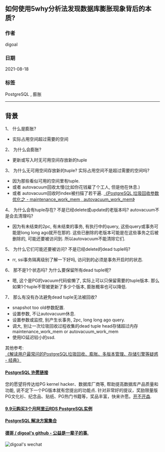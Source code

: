 ## 如何使用5why分析法发现数据库膨胀现象背后的本质?  
  
### 作者  
digoal  
  
### 日期  
2021-08-18   
  
### 标签  
PostgreSQL , 膨胀   
  
----  
  
## 背景  
  
1、 什么是膨胀?  
- 实际占用空间超过需要的空间  
  
2、 为什么会膨胀?  
- 更新或写入时无可用空间存放新的tuple  
  
3、 为什么无可用空间存放新的tuple? 实际占用空间不是超过需要的空间吗?  
- 因为那些看似可用的空间里有tuple.  
- 或者 autovacuum回收太慢(比如你花钱雇了个工人, 但是他在休息.)  
- 或者 autovacuum回收时index被扫描了若干遍. [《PostgreSQL 垃圾回收参数优化之 - maintenance_work_mem , autovacuum_work_mem》](../201902/20190226_01.md)    
  
4、 为什么会有tuple存在? 不是已经delete或update的老版本吗? autovacuum不是会去清理吗?  
- 因为有未结束的2pc, 有未结束的事务, 有执行中的query, 这些query或事务可能是long long ago就开在那的. 这些已删除的老版本可能是在这些事务之后被删除的, 可能还要被访问到. 所以autovacuum不能清除它们.  
  
5、 为什么它们可能还要被访问? 不是已经delete的dead tuple吗?  
- rr, ssi事务隔离级别了解一下好吗, 访问到的必须是事务开启时的状态.   
  
6、 那不是1个状态吗? 为什么要保留所有dead tuple呢?  
- 嗯, 这个是PG的vacuum代码偷懒了, 实际上可以只保留需要的tuple版本. 那么如果1个tuple不管被更新了多少个版本, 膨胀概率也可以降低.  
  
7、 那么有没有办法避免dead tuple无法被回收?  
- snapshot too old参数配置.   
- 设置参数, 不让autovacuum休息.  
- 设置参数或监控, 别产生长事务, 2pc, long long ago query.   
- 调大, 别让一次垃圾回收过程收集的dead tuple head存储超过内存maintenance_work_mem or autovacuum_work_mem  
- 使用IO延迟较小的ssd.   
  
其他参考:   
[《解读用户最常问的PostgreSQL垃圾回收、膨胀、多版本管理、存储引擎等疑惑 - 经典》](../201906/20190621_01.md)    
  
  
#### [PostgreSQL 许愿链接](https://github.com/digoal/blog/issues/76 "269ac3d1c492e938c0191101c7238216")
您的愿望将传达给PG kernel hacker、数据库厂商等, 帮助提高数据库产品质量和功能, 说不定下一个PG版本就有您提出的功能点. 针对非常好的提议，奖励限量版PG文化衫、纪念品、贴纸、PG热门书籍等，奖品丰富，快来许愿。[开不开森](https://github.com/digoal/blog/issues/76 "269ac3d1c492e938c0191101c7238216").  
  
  
#### [9.9元购买3个月阿里云RDS PostgreSQL实例](https://www.aliyun.com/database/postgresqlactivity "57258f76c37864c6e6d23383d05714ea")
  
  
#### [PostgreSQL 解决方案集合](https://yq.aliyun.com/topic/118 "40cff096e9ed7122c512b35d8561d9c8")
  
  
#### [德哥 / digoal's github - 公益是一辈子的事.](https://github.com/digoal/blog/blob/master/README.md "22709685feb7cab07d30f30387f0a9ae")
  
  
![digoal's wechat](../pic/digoal_weixin.jpg "f7ad92eeba24523fd47a6e1a0e691b59")
  
